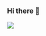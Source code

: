 ### Hi there 👋

<img src="https://capsule-render.vercel.app/api?type=waving&color=auto&height=300&section=header&text=BackEnd Developer%20Penguin&fontSize=90" />

<!--
**vuddus526/vuddus526** is a ✨ _special_ ✨ repository because its `README.md` (this file) appears on your GitHub profile.

Here are some ideas to get you started:

- 🔭 I’m currently working on ...
- 🌱 I’m currently learning ...
- 👯 I’m looking to collaborate on ...
- 🤔 I’m looking for help with ...
- 💬 Ask me about ...
- 📫 How to reach me: ...
- 😄 Pronouns: ...
- ⚡ Fun fact: ...
-->
